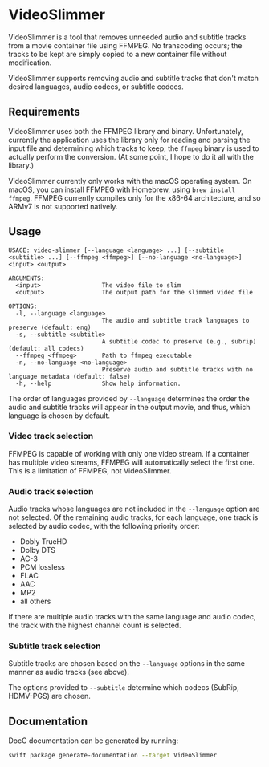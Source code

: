 # VideoSlimmer

VideoSlimmer is a tool that removes unneeded audio and subtitle tracks from a 
movie container file using FFMPEG. No transcoding occurs; the tracks to be kept
are simply copied to a new container file without modification.

VideoSlimmer supports removing audio and subtitle tracks that don't match
desired languages, audio codecs, or subtitle codecs.

## Requirements

VideoSlimmer uses both the FFMPEG library and binary. Unfortunately, currently
the application uses the library only for reading and parsing the input file
and determining which tracks to keep; the `ffmpeg` binary is used to actually
perform the conversion. (At some point, I hope to do it all with the library.)

VideoSlimmer currently only works with the macOS operating system. On macOS,
you can install FFMPEG with Homebrew, using `brew install ffmpeg`. FFMPEG
currently compiles only for the x86-64 architecture, and so ARMv7 is not
supported natively.

## Usage

```
USAGE: video-slimmer [--language <language> ...] [--subtitle <subtitle> ...] [--ffmpeg <ffmpeg>] [--no-language <no-language>] <input> <output>

ARGUMENTS:
  <input>                 The video file to slim
  <output>                The output path for the slimmed video file

OPTIONS:
  -l, --language <language>
                          The audio and subtitle track languages to preserve (default: eng)
  -s, --subtitle <subtitle>
                          A subtitle codec to preserve (e.g., subrip) (default: all codecs)
  --ffmpeg <ffmpeg>       Path to ffmpeg executable
  -n, --no-language <no-language>
                          Preserve audio and subtitle tracks with no language metadata (default: false)
  -h, --help              Show help information.
```

The order of languages provided by `--language` determines the order the audio
and subtitle tracks will appear in the output movie, and thus, which language
is chosen by default.

### Video track selection

FFMPEG is capable of working with only one video stream. If a container has
multiple video streams, FFMPEG will automatically select the first one. This is
a limitation of FFMPEG, not VideoSlimmer.

### Audio track selection

Audio tracks whose languages are not included in the `--language` option are
not selected. Of the remaining audio tracks, for each language, one track is
selected by audio codec, with the following priority order:

* Dobly TrueHD
* Dolby DTS
* AC-3
* PCM lossless
* FLAC
* AAC
* MP2
* all others

If there are multiple audio tracks with the same language and audio codec, the
track with the highest channel count is selected.

### Subtitle track selection

Subtitle tracks are chosen based on the `--language` options in the same manner
as audio tracks (see above).

The options provided to `--subtitle` determine which codecs (SubRip, HDMV-PGS)
are chosen. 

## Documentation

DocC documentation can be generated by running:

``` sh
swift package generate-documentation --target VideoSlimmer
```
